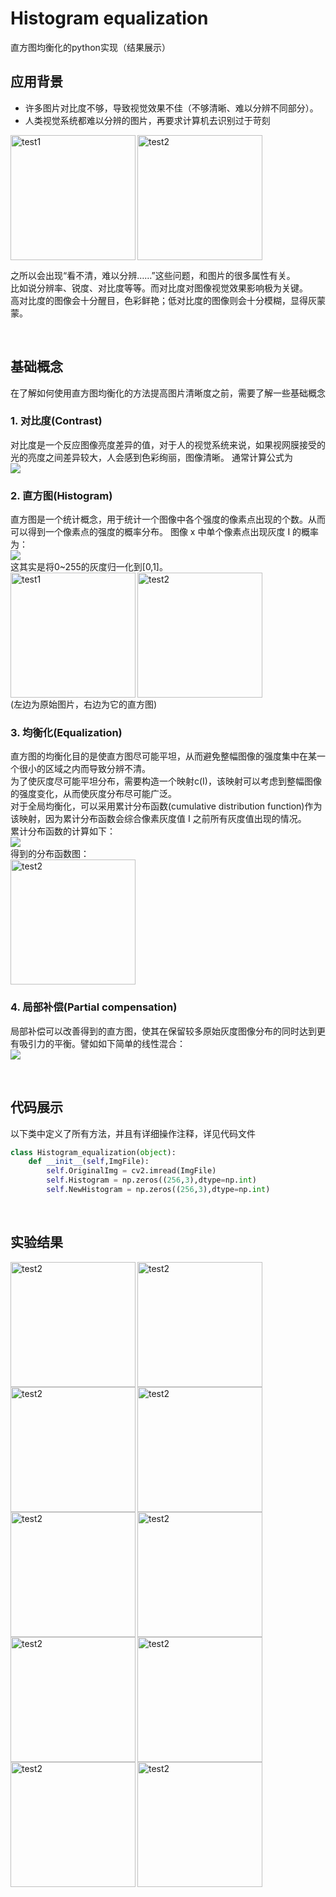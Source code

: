 # Histogram equalization
直方图均衡化的python实现（结果展示）
## 应用背景
- 许多图片对比度不够，导致视觉效果不佳（不够清晰、难以分辨不同部分）。   
- 人类视觉系统都难以分辨的图片，再要求计算机去识别过于苛刻
<img src="https://github.com/EsakaKyo/Histogram_equqlization/blob/master/pic/Test.jpg" align="left" alt="test1" title="GitHub,Social Coding" width="200" height="200" />
<img src="https://github.com/EsakaKyo/Histogram_equqlization/blob/master/pic/Test(2).jpg" align="mid" alt="test2" title="GitHub,Social Coding" width="200" height="200" />

之所以会出现“看不清，难以分辨……”这些问题，和图片的很多属性有关。   
比如说分辨率、锐度、对比度等等。而对比度对图像视觉效果影响极为关键。   
高对比度的图像会十分醒目，色彩鲜艳；低对比度的图像则会十分模糊，显得灰蒙蒙。

<br/>   

## 基础概念
在了解如何使用直方图均衡化的方法提高图片清晰度之前，需要了解一些基础概念
### 1. 对比度(Contrast)   
对比度是一个反应图像亮度差异的值，对于人的视觉系统来说，如果视网膜接受的光的亮度之间差异较大，人会感到色彩绚丽，图像清晰。
        通常计算公式为    
        <img src="http://chart.googleapis.com/chart?cht=tx&chl=C=\frac{I_{max}+I_{v}}{I_{min}+I_{v}}" style="border:none;">

### 2. 直方图(Histogram)   
直方图是一个统计概念，用于统计一个图像中各个强度的像素点出现的个数。从而可以得到一个像素点的强度的概率分布。
图像 x 中单个像素点出现灰度 I 的概率为：   
        <img src="http://chart.googleapis.com/chart?cht=tx&chl= p_x(i)=\frac{n_i}{n}" style="border:none;">   
这其实是将0~255的灰度归一化到[0,1]。   
<img src="https://github.com/EsakaKyo/Histogram_equqlization/blob/master/result/origin_img.jpg" align="left" alt="test1" title="GitHub,Social Coding" width="200" height="200" />
<img src="https://github.com/EsakaKyo/Histogram_equqlization/blob/master/result/origin_histogram.jpg"  alt="test2" title="GitHub,Social Coding" width="200" height="200" />    
(左边为原始图片，右边为它的直方图)

### 3. 均衡化(Equalization)   
直方图的均衡化目的是使直方图尽可能平坦，从而避免整幅图像的强度集中在某一个很小的区域之内而导致分辨不清。   
为了使灰度尽可能平坦分布，需要构造一个映射c(I)，该映射可以考虑到整幅图像的强度变化，从而使灰度分布尽可能广泛。   
对于全局均衡化，可以采用累计分布函数(cumulative distribution function)作为该映射，因为累计分布函数会综合像素灰度值 I 之前所有灰度值出现的情况。   
累计分布函数的计算如下：   
<img src="http://chart.googleapis.com/chart?cht=tx&chl= c(I)=\frac{1}{N}\sum_{i=0}^{I}h(i)=c(I-1)+\frac{1}{N}h(I)" style="border:none;">    
得到的分布函数图：   
<img src="https://github.com/EsakaKyo/Histogram_equqlization/blob/master/pic/origin_cdf.jpg"  alt="test2" title="GitHub,Social Coding" width="200" height="200" />    


### 4. 局部补偿(Partial compensation)   
局部补偿可以改善得到的直方图，使其在保留较多原始灰度图像分布的同时达到更有吸引力的平衡。譬如如下简单的线性混合：   
<img src="http://chart.googleapis.com/chart?cht=tx&chl= f(I)=(1-\alpha)I + \alpha c(I)" style="border:none;">     
    
<br/>

## 代码展示
以下类中定义了所有方法，并且有详细操作注释，详见代码文件
```python
class Histogram_equalization(object):
    def __init__(self,ImgFile):
        self.OriginalImg = cv2.imread(ImgFile)
        self.Histogram = np.zeros((256,3),dtype=np.int)
        self.NewHistogram = np.zeros((256,3),dtype=np.int)
```

<br/>

## 实验结果
<img src="https://github.com/EsakaKyo/Histogram_equlization/blob/master/pic/NewTest(1).jpg"  align ="left" alt="test2" title="GitHub,Social Coding" width="200" height="200" />
<img src="https://github.com/EsakaKyo/Histogram_equlization/blob/master/pic/Test(1).jpg"  alt="test2" title="GitHub,Social Coding" width="200" height="200" />
   
<img src="https://github.com/EsakaKyo/Histogram_equlization/blob/master/pic/NewTest(2).jpg"  align ="left"  alt="test2" title="GitHub,Social Coding" width="200" height="200" />
<img src="https://github.com/EsakaKyo/Histogram_equlization/blob/master/pic/Test(2).jpg"  alt="test2" title="GitHub,Social Coding" width="200" height="200" />
   
<img src="https://github.com/EsakaKyo/Histogram_equlization/blob/master/pic/NewTest(3).jpg"  align ="left"  alt="test2" title="GitHub,Social Coding" width="200" height="200" /> 
<img src="https://github.com/EsakaKyo/Histogram_equlization/blob/master/pic/Test(3).jpg"  alt="test2" title="GitHub,Social Coding" width="200" height="200" /> 
   
<img src="https://github.com/EsakaKyo/Histogram_equlization/blob/master/pic/NewTest(4).jpg"  align ="left"  alt="test2" title="GitHub,Social Coding" width="200" height="200" />
<img src="https://github.com/EsakaKyo/Histogram_equlization/blob/master/pic/Test(4).jpg"  alt="test2" title="GitHub,Social Coding" width="200" height="200" />
   
<img src="https://github.com/EsakaKyo/Histogram_equlization/blob/master/pic/NewTest(5).jpg"  align ="left"  alt="test2" title="GitHub,Social Coding" width="200" height="200" />
<img src="https://github.com/EsakaKyo/Histogram_equlization/blob/master/pic/Test(5).jpg"  alt="test2" title="GitHub,Social Coding" width="200" height="200" />
